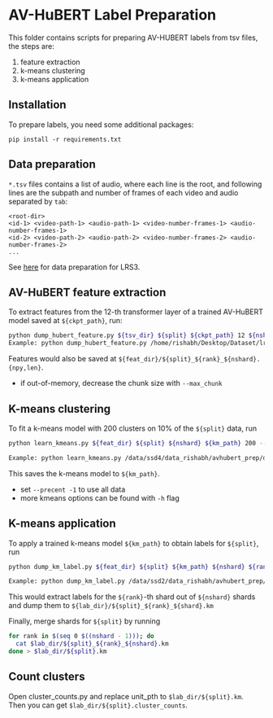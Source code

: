 # AV-HuBERT Label Preparation

This folder contains scripts for preparing AV-HUBERT labels from tsv files, the
steps are:
1. feature extraction
2. k-means clustering
3. k-means application

## Installation
To prepare labels, you need some additional packages:
```
pip install -r requirements.txt
```

## Data preparation

`*.tsv` files contains a list of audio, where each line is the root, and
following lines are the subpath and number of frames of each video and audio separated by `tab`:
```
<root-dir>
<id-1> <video-path-1> <audio-path-1> <video-number-frames-1> <audio-number-frames-1>
<id-2> <video-path-2> <audio-path-2> <video-number-frames-2> <audio-number-frames-2>
...
```
See [here](https://github.com/Sally-SH/VSP-LLM/blob/main/README.md#data-preprocessing) for data preparation for LRS3. 

## AV-HuBERT feature extraction
To extract features from the 12-th transformer layer of a trained
AV-HuBERT model saved at `${ckpt_path}`, run:
```sh
python dump_hubert_feature.py ${tsv_dir} ${split} ${ckpt_path} 12 ${nshard} ${rank} ${feat_dir} --user_dir `pwd`/../
Example: python dump_hubert_feature.py /home/rishabh/Desktop/Dataset/lrs3/433h_data train /home/rishabh/Desktop/Experiments/VSP-LLM/checkpoints/large_vox_iter5.pt 12 1 0 /home/rishabh/Desktop/Experiments/VSP-LLM/features/433h/ --user_dir `pwd`/../

```
Features would also be saved at `${feat_dir}/${split}_${rank}_${nshard}.{npy,len}`.

- if out-of-memory, decrease the chunk size with `--max_chunk`


## K-means clustering
To fit a k-means model with 200 clusters on 10% of the `${split}` data, run
```sh
python learn_kmeans.py ${feat_dir} ${split} ${nshard} ${km_path} 200 --percent 0.1

Example: python learn_kmeans.py /data/ssd4/data_rishabh/avhubert_prep/dump_feat/ train 1 /data/ssd4/data_rishabh/avhubert_prep/kmeans/kmean_500_random_n_20.km 500 --percent 0.2 --init "random" --batch_size 20000 --max_no_improvement 5000 --n_init=20 

```
This saves the k-means model to `${km_path}`.

- set `--precent -1` to use all data
- more kmeans options can be found with `-h` flag


## K-means application
To apply a trained k-means model `${km_path}` to obtain labels for `${split}`, run
```sh
python dump_km_label.py ${feat_dir} ${split} ${km_path} ${nshard} ${rank} ${lab_dir}

Example: python dump_km_label.py /data/ssd2/data_rishabh/avhubert_prep/dump_feat/ train  /data/ssd2/data_rishabh/avhubert_prep/kmeans_lrs2/kmean_500_plus_n_20.km  1 0 /data/ssd2/data_rishabh/avhubert_prep/km_labels_lrs2/
```
This would extract labels for the `${rank}`-th shard out of `${nshard}` shards
and dump them to `${lab_dir}/${split}_${rank}_${shard}.km`


Finally, merge shards for `${split}` by running
```sh
for rank in $(seq 0 $((nshard - 1))); do
  cat $lab_dir/${split}_${rank}_${nshard}.km
done > $lab_dir/${split}.km
```

## Count clusters
Open cluster_counts.py and replace unit_pth to `$lab_dir/${split}.km`.\
Then you can get `$lab_dir/${split}.cluster_counts`.
